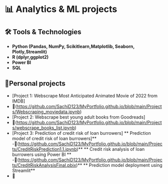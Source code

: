 # 📊 Analytics & ML projects

## 🛠️ Tools & Technologies  
- **Python (Pandas, NumPy, Scikitlearn,Matplotlib, Seaborn, Plotly,Streamlit)**
- **R (dplyr,ggplot2)**
- **Power BI**
- **SQL**

## 📌Personal projects
- [Project 1: Webscrape Most Anticipated Animated Movie of 2022 from IMDB]
- 🔗(https://github.com/SachiD123/MyPortfolio.github.io/blob/main/Projects/Webscraping_moviedata.ipynb)
- [Project 2: Webscrape best young adult books from Goodreads]
- 🔗(https://github.com/SachiD123/MyPortfolio.github.io/blob/main/Projects/webscrape_books_list.ipynb)
- [Project 3: Prediction of credit risk of loan burrowers]
  ** Prediction model of credit risk of loan burrowers]**
-🔗(https://github.com/SachiD123/MyPortfolio.github.io/blob/main/Projects/CreditRiskPrediction1.1.ipynb)**
** Credit risk analysis of loan burrowers using Power BI ** 
-🔗(https://github.com/SachiD123/MyPortfolio.github.io/blob/main/Projects/CreditRiskAnalysisFinal.pbix)**
** Prediction model deployment using Streamlit**
- **🔗**

